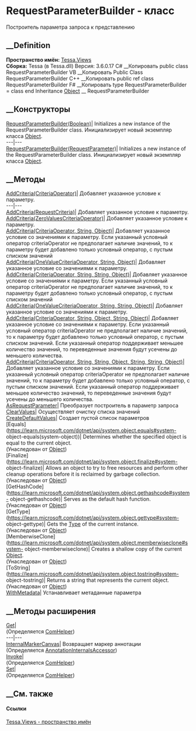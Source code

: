 # RequestParameterBuilder - класс
Построитель параметра запроса к представлению
## __Definition
 **Пространство имён:** [Tessa.Views](N_Tessa_Views.htm)  
 **Сборка:** Tessa (в Tessa.dll) Версия: 3.6.0.17
C# __Копировать
     public class RequestParameterBuilder
VB __Копировать
     Public Class RequestParameterBuilder
C++ __Копировать
     public ref class RequestParameterBuilder
F# __Копировать
     type RequestParameterBuilder = class end
Inheritance
    [Object](https://learn.microsoft.com/dotnet/api/system.object) __ RequestParameterBuilder
##  __Конструкторы
[RequestParameterBuilder(Boolean)](M_Tessa_Views_RequestParameterBuilder__ctor.htm)|
Initializes a new instance of the RequestParameterBuilder class.
Инициализирует новый экземпляр класса
[Object](https://learn.microsoft.com/dotnet/api/system.object).  
---|---  
[RequestParameterBuilder(RequestParameter)](M_Tessa_Views_RequestParameterBuilder__ctor_1.htm)|
Initializes a new instance of the RequestParameterBuilder class.
Инициализирует новый экземпляр класса
[Object](https://learn.microsoft.com/dotnet/api/system.object).  
## __Методы
[AddCriteria(CriteriaOperator)](M_Tessa_Views_RequestParameterBuilder_AddCriteria.htm)|
Добавляет указанное условие к параметру.  
---|---  
[AddCriteria(RequestCriteria)](M_Tessa_Views_RequestParameterBuilder_AddCriteria_8.htm)|
Добавляет указанное условие к параметру.  
[AddCriteria(ZeroValuesCriteriaOperator)](M_Tessa_Views_RequestParameterBuilder_AddCriteria_7.htm)|
Добавляет указанное условие к параметру.  
[AddCriteria(CriteriaOperator, String,
Object)](M_Tessa_Views_RequestParameterBuilder_AddCriteria_1.htm)|  Добавляет
указанное условие со значениями к параметру. Если указанный условный оператор
criteriaOperator не предполагает наличие значений, то к параметру будет
добавлено только условный оператор, с пустым списком значений  
[AddCriteria(OneValueCriteriaOperator, String,
Object)](M_Tessa_Views_RequestParameterBuilder_AddCriteria_5.htm)|  Добавляет
указанное условие со значениями к параметру.  
[AddCriteria(CriteriaOperator, String, String,
Object)](M_Tessa_Views_RequestParameterBuilder_AddCriteria_3.htm)|  Добавляет
указанное условие со значениями к параметру. Если указанный условный оператор
criteriaOperator не предполагает наличие значений, то к параметру будет
добавлено только условный оператор, с пустым списком значений  
[AddCriteria(OneValueCriteriaOperator, String, String,
Object)](M_Tessa_Views_RequestParameterBuilder_AddCriteria_6.htm)|  Добавляет
указанное условие со значениями к параметру.  
[AddCriteria(CriteriaOperator, String, Object, String,
Object)](M_Tessa_Views_RequestParameterBuilder_AddCriteria_2.htm)|  Добавляет
указанное условие со значениями к параметру. Если указанный условный оператор
criteriaOperator не предполагает наличие значений, то к параметру будет
добавлено только условный оператор, с пустым списком значений. Если указанный
оператор поддерживает меньшее количество значений, то переведенные значения
будут усечены до меньшего количества.  
[AddCriteria(CriteriaOperator, String, String, Object, String, String,
Object)](M_Tessa_Views_RequestParameterBuilder_AddCriteria_4.htm)|  Добавляет
указанное условие со значениями к параметру. Если указанный условный оператор
criteriaOperator не предполагает наличие значений, то к параметру будет
добавлено только условный оператор, с пустым списком значений. Если указанный
оператор поддерживает меньшее количество значений, то переведенные значения
будут усечены до меньшего количества.  
[AsRequestParameter](M_Tessa_Views_RequestParameterBuilder_AsRequestParameter.htm)|
Преобразует построитель в параметр запроса  
[ClearValues](M_Tessa_Views_RequestParameterBuilder_ClearValues.htm)|
Осуществляет очистку списка значений  
[CreateDefaultValues](M_Tessa_Views_RequestParameterBuilder_CreateDefaultValues.htm)|
Создает пустой список параметров  
[Equals](https://learn.microsoft.com/dotnet/api/system.object.equals#system-
object-equals\(system-object\))| Determines whether the specified object is
equal to the current object.  
(Унаследован от
[Object](https://learn.microsoft.com/dotnet/api/system.object))  
[Finalize](https://learn.microsoft.com/dotnet/api/system.object.finalize#system-
object-finalize)| Allows an object to try to free resources and perform other
cleanup operations before it is reclaimed by garbage collection.  
(Унаследован от
[Object](https://learn.microsoft.com/dotnet/api/system.object))  
[GetHashCode](https://learn.microsoft.com/dotnet/api/system.object.gethashcode#system-
object-gethashcode)| Serves as the default hash function.  
(Унаследован от
[Object](https://learn.microsoft.com/dotnet/api/system.object))  
[GetType](https://learn.microsoft.com/dotnet/api/system.object.gettype#system-
object-gettype)| Gets the
[Type](https://learn.microsoft.com/dotnet/api/system.type) of the current
instance.  
(Унаследован от
[Object](https://learn.microsoft.com/dotnet/api/system.object))  
[MemberwiseClone](https://learn.microsoft.com/dotnet/api/system.object.memberwiseclone#system-
object-memberwiseclone)| Creates a shallow copy of the current
[Object](https://learn.microsoft.com/dotnet/api/system.object).  
(Унаследован от
[Object](https://learn.microsoft.com/dotnet/api/system.object))  
[ToString](https://learn.microsoft.com/dotnet/api/system.object.tostring#system-
object-tostring)| Returns a string that represents the current object.  
(Унаследован от
[Object](https://learn.microsoft.com/dotnet/api/system.object))  
[WithMetadata](M_Tessa_Views_RequestParameterBuilder_WithMetadata.htm)|
Устанавливает метаданные параметра  
## __Методы расширения
[Get](M_Tessa_Extensions_Default_Client_EDS_ComHelper_Get.htm)|  
(Определяется
[ComHelper](T_Tessa_Extensions_Default_Client_EDS_ComHelper.htm))  
---|---  
[InternalMarkerCanvas](M_Tessa_UI_Views_Charting_Annotations_AnnotationInternalsAccessor_InternalMarkerCanvas.htm)|
Возвращает маркер аннотации  
(Определяется
[AnnotationInternalsAccessor](T_Tessa_UI_Views_Charting_Annotations_AnnotationInternalsAccessor.htm))  
[Invoke](M_Tessa_Extensions_Default_Client_EDS_ComHelper_Invoke.htm)|  
(Определяется
[ComHelper](T_Tessa_Extensions_Default_Client_EDS_ComHelper.htm))  
[Set](M_Tessa_Extensions_Default_Client_EDS_ComHelper_Set.htm)|  
(Определяется
[ComHelper](T_Tessa_Extensions_Default_Client_EDS_ComHelper.htm))  
##  __См. также
#### Ссылки
[Tessa.Views - пространство имён](N_Tessa_Views.htm)
